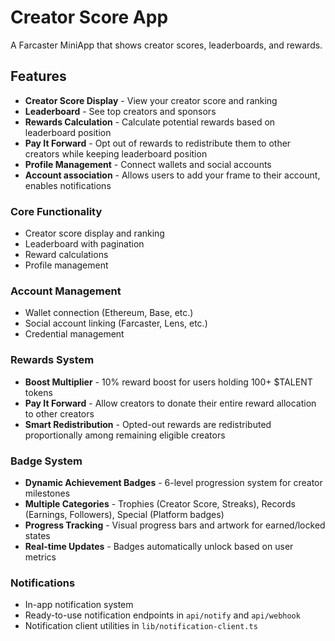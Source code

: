 # Creator Score App

A Farcaster MiniApp that shows creator scores, leaderboards, and rewards.

## Features

- **Creator Score Display** - View your creator score and ranking
- **Leaderboard** - See top creators and sponsors
- **Rewards Calculation** - Calculate potential rewards based on leaderboard position
- **Pay It Forward** - Opt out of rewards to redistribute them to other creators while keeping leaderboard position
- **Profile Management** - Connect wallets and social accounts
- **Account association** - Allows users to add your frame to their account, enables notifications

### Core Functionality
- Creator score display and ranking
- Leaderboard with pagination
- Reward calculations
- Profile management

### Account Management
- Wallet connection (Ethereum, Base, etc.)
- Social account linking (Farcaster, Lens, etc.)
- Credential management

### Rewards System
- **Boost Multiplier** - 10% reward boost for users holding 100+ $TALENT tokens
- **Pay It Forward** - Allow creators to donate their entire reward allocation to other creators
- **Smart Redistribution** - Opted-out rewards are redistributed proportionally among remaining eligible creators

### Badge System
- **Dynamic Achievement Badges** - 6-level progression system for creator milestones
- **Multiple Categories** - Trophies (Creator Score, Streaks), Records (Earnings, Followers), Special (Platform badges)
- **Progress Tracking** - Visual progress bars and artwork for earned/locked states
- **Real-time Updates** - Badges automatically unlock based on user metrics

### Notifications
- In-app notification system
- Ready-to-use notification endpoints in `api/notify` and `api/webhook`
- Notification client utilities in `lib/notification-client.ts`
